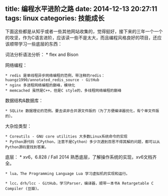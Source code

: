 ﻿title: 编程水平进阶之路
date: 2014-12-13 20:27:11
tags: linux
categories: 技能成长
---
下面这些都是从知乎或者一些其他网站收集的，觉得挺好，接下来的三年一个一个的攻坚，作为C语言进阶，应该读一些不是太大，而且编程风格良好的项目，还应该顺带学习一些底层的东西：

词法分析语法分析：
	* flex and Bison

网络编程：

	* redis 是单线程异步网络编程的范例，带注释的redis：huangz1990/annotated_redis_source · GitHub
	* nginx 多进程网络编程的巅峰，模块化
	* memcached 虽然是C++，但是C style的，多线程网络编程的巅峰
<!-- more -->
数据结构&数据库：

	* SQLite 数据理论的范例。要去读非合并源文件版的（为了方便编译器优化，有个单文件版的）。

大杂烩类型：

	* Coreutils - GNU core utilities 大多数Linux系统命令的实现
    * Python源代码（CPython，注意不是Cython）多少次遇到百思不得其解的问题，都可以从Python源码里找到答案。

底层：
    * xv6，6.828 / Fall 2014 熟悉底层，了解操作系统的实现，xv6文档齐全。

    * lua，The Programming Language Lua 学习虚拟机的实现和运行。

    * lcc，drh/lcc · GitHub，学习Parser，编译器，顺带一本书A Retargetable C Compiler (豆瓣)。
